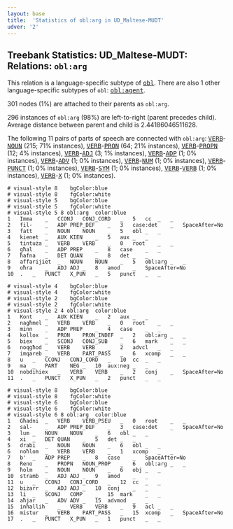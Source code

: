 ```yaml
---
layout: base
title:  'Statistics of obl:arg in UD_Maltese-MUDT'
udver: '2'
---
```


## Treebank Statistics: UD_Maltese-MUDT: Relations: `obl:arg`

This relation is a language-specific subtype of <tt><a href="mt_mudt-dep-obl.html">obl</a></tt>.
There are also 1 other language-specific subtypes of `obl`: <tt><a href="mt_mudt-dep-obl-agent.html">obl:agent</a></tt>.

301 nodes (1%) are attached to their parents as `obl:arg`.

296 instances of `obl:arg` (98%) are left-to-right (parent precedes child).
Average distance between parent and child is 2.44186046511628.

The following 11 pairs of parts of speech are connected with `obl:arg`: <tt><a href="mt_mudt-pos-VERB.html">VERB</a></tt>-<tt><a href="mt_mudt-pos-NOUN.html">NOUN</a></tt> (215; 71% instances), <tt><a href="mt_mudt-pos-VERB.html">VERB</a></tt>-<tt><a href="mt_mudt-pos-PRON.html">PRON</a></tt> (64; 21% instances), <tt><a href="mt_mudt-pos-VERB.html">VERB</a></tt>-<tt><a href="mt_mudt-pos-PROPN.html">PROPN</a></tt> (12; 4% instances), <tt><a href="mt_mudt-pos-VERB.html">VERB</a></tt>-<tt><a href="mt_mudt-pos-ADJ.html">ADJ</a></tt> (3; 1% instances), <tt><a href="mt_mudt-pos-VERB.html">VERB</a></tt>-<tt><a href="mt_mudt-pos-ADP.html">ADP</a></tt> (1; 0% instances), <tt><a href="mt_mudt-pos-VERB.html">VERB</a></tt>-<tt><a href="mt_mudt-pos-ADV.html">ADV</a></tt> (1; 0% instances), <tt><a href="mt_mudt-pos-VERB.html">VERB</a></tt>-<tt><a href="mt_mudt-pos-NUM.html">NUM</a></tt> (1; 0% instances), <tt><a href="mt_mudt-pos-VERB.html">VERB</a></tt>-<tt><a href="mt_mudt-pos-PUNCT.html">PUNCT</a></tt> (1; 0% instances), <tt><a href="mt_mudt-pos-VERB.html">VERB</a></tt>-<tt><a href="mt_mudt-pos-SYM.html">SYM</a></tt> (1; 0% instances), <tt><a href="mt_mudt-pos-VERB.html">VERB</a></tt>-<tt><a href="mt_mudt-pos-VERB.html">VERB</a></tt> (1; 0% instances), <tt><a href="mt_mudt-pos-VERB.html">VERB</a></tt>-<tt><a href="mt_mudt-pos-X.html">X</a></tt> (1; 0% instances).


~~~ conllu
# visual-style 8	bgColor:blue
# visual-style 8	fgColor:white
# visual-style 5	bgColor:blue
# visual-style 5	fgColor:white
# visual-style 5 8 obl:arg	color:blue
1	Imma	_	CCONJ	CONJ_CORD	_	5	cc	_	_
2	fil-	_	ADP	PREP_DEF	_	3	case:det	_	SpaceAfter=No
3	fatt	_	NOUN	NOUN	_	5	obl	_	_
4	kienet	_	AUX	KIEN	_	5	aux	_	_
5	tintuża	_	VERB	VERB	_	0	root	_	_
6	għal	_	ADP	PREP	_	8	case	_	_
7	ħafna	_	DET	QUAN	_	8	det	_	_
8	affarijiet	_	NOUN	NOUN	_	5	obl:arg	_	_
9	oħra	_	ADJ	ADJ	_	8	amod	_	SpaceAfter=No
10	.	_	PUNCT	X_PUN	_	5	punct	_	_

~~~


~~~ conllu
# visual-style 4	bgColor:blue
# visual-style 4	fgColor:white
# visual-style 2	bgColor:blue
# visual-style 2	fgColor:white
# visual-style 2 4 obl:arg	color:blue
1	Kont	_	AUX	KIEN	_	2	aux	_	_
2	nagħmel	_	VERB	VERB	_	0	root	_	_
3	minn	_	ADP	PREP	_	4	case	_	_
4	kollox	_	PRON	PRON_INDEF	_	2	obl:arg	_	_
5	biex	_	SCONJ	CONJ_SUB	_	6	mark	_	_
6	noqgħod	_	VERB	VERB	_	2	advcl	_	_
7	imqareb	_	VERB	PART_PASS	_	6	xcomp	_	_
8	u	_	CCONJ	CONJ_CORD	_	10	cc	_	_
9	ma	_	PART	NEG	_	10	aux:neg	_	_
10	nobdihiex	_	VERB	VERB	_	2	conj	_	SpaceAfter=No
11	.	_	PUNCT	X_PUN	_	2	punct	_	_

~~~


~~~ conllu
# visual-style 8	bgColor:blue
# visual-style 8	fgColor:white
# visual-style 6	bgColor:blue
# visual-style 6	fgColor:white
# visual-style 6 8 obl:arg	color:blue
1	Għadni	_	VERB	VERB_PSEU	_	0	root	_	_
2	sal-	_	ADP	PREP_DEF	_	3	case:det	_	SpaceAfter=No
3	lum	_	NOUN	NOUN	_	6	obl	_	_
4	xi	_	DET	QUAN	_	5	det	_	_
5	drabi	_	NOUN	NOUN	_	6	obl	_	_
6	noħlom	_	VERB	VERB	_	1	xcomp	_	_
7	b'	_	ADP	PREP	_	8	case	_	SpaceAfter=No
8	Reno	_	PROPN	NOUN_PROP	_	6	obl:arg	_	_
9	ħolm	_	NOUN	NOUN	_	6	obj	_	_
10	stramb	_	ADJ	ADJ	_	9	amod	_	_
11	u	_	CCONJ	CONJ_CORD	_	12	cc	_	_
12	biżarr	_	ADJ	ADJ	_	10	conj	_	_
13	li	_	SCONJ	COMP	_	15	mark	_	_
14	aħjar	_	ADV	ADV	_	15	advmod	_	_
15	inħallih	_	VERB	VERB	_	9	acl	_	_
16	mistur	_	VERB	PART_PASS	_	15	xcomp	_	SpaceAfter=No
17	.	_	PUNCT	X_PUN	_	1	punct	_	_

~~~


